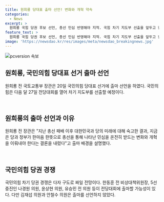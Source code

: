 ```yaml
---
title: 원희룡 당대표 출마 선언! 변화와 개혁 약속
categories:
  - News
excerpt: >
  원희룡 국힘 당권 후보 선언, 총선 민심 반영해야 지적. 국힘 차기 지도부 선출을 앞두고 한동훈, 나경원, 윤상현 등 출마 전망. 안철수 의원은 불출마 선언. 기사 제보는 더팩트제보 카카오톡으로 가능. [더팩트 홈페이지: talk.tf.co.kr/bbs/report/write]
feature_text: >
  원희룡 국힘 당권 후보 선언, 총선 민심 반영해야 지적. 국힘 차기 지도부 선출을 앞두고 한동훈, 나경원, 윤상현 등 출마 전망. 안철수 의원은 불출마 선언. 기사 제보는 더팩트제보 카카오톡으로 가능. [더팩트 홈페이지: talk.tf.co.kr/bbs/report/write]
image: 'https://newsdao.kr/res/images/meta/newsdao_breakingnews.jpg'
---
```


<p><img src="https://newsdao.kr/res/images/meta/newsdao_breakingnews.jpg" alt="pcversion 속보" /></p>

<h2 data-ke-size="size26">원희룡, 국민의힘 당대표 선거 출마 선언</h2>

<p data-ke-size="size16">원희룡 전 국토교통부 장관은 20일 국민의힘 당대표 선거에 출마 선언을 하였다. 국민의힘은 다음 달 27일 전당대회를 열어 차기 지도부를 선출할 예정이다.</p>

<p data-ke-size="size16">&nbsp;</p>

<h2 data-ke-size="size26">원희룡의 출마 선언과 이유</h2>

<p data-ke-size="size16">원희룡 전 장관은 "지난 총선 패배 이후 대한민국과 당의 미래에 대해 숙고한 결과, 지금은 당과 정부가 한마음 한뜻으로 총선을 통해 나타난 민심을 온전히 받드는 변화와 개혁을 이뤄내야 한다는 결론을 내렸다"고 출마 배경을 설명했다.</p>

<p data-ke-size="size16">&nbsp;</p>

<h2 data-ke-size="size26">국민의힘 당권 경쟁</h2>

<p data-ke-size="size16">국민의힘 차기 당권 경쟁은 다자 구도로 짜일 전망이다. 한동훈 전 비상대책위원장, 5선 중진인 나경원 의원, 윤상현 의원, 유승민 전 의원 등이 전당대회에 출마할 가능성이 있다. 다만 김재섭 의원과 안철수 의원은 출마를 선언하지 않았다.</p>

<p data-ke-size="size16">&nbsp;</p>


